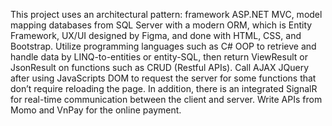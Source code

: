 This project uses an architectural pattern: framework ASP.NET MVC, model mapping databases from SQL Server with a modern ORM, which is Entity Framework, UX/UI designed by Figma, and done with HTML, CSS, and Bootstrap. Utilize programming languages such as C# OOP to retrieve and handle data by LINQ-to-entities or entity-SQL, then return ViewResult or JsonResult on functions such as CRUD (Restful APIs). Call AJAX JQuery after using JavaScripts DOM to request the server for some functions that don’t require reloading the page. In addition, there is an integrated SignalR for real-time communication between the client and server. Write APIs from Momo and VnPay for the online payment.
